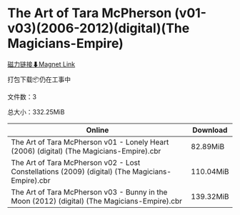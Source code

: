 # The Art of Tara McPherson (v01-v03)(2006-2012)(digital)(The Magicians-Empire)

[磁力链接⬇Magnet Link](magnet:?xt=urn:btih:a46a89c8b6d341273e1cf23149fd65781ea08820&dn=The%20Art%20of%20Tara%20McPherson%20%28v01-v03%29%282006-2012%29%28digital%29%28The%20Magicians-Empire%29)

打包下载📦仍在工事中

文件数：3

总大小：332.25MiB

Online | Download
--- | ---
The Art of Tara McPherson v01 - Lonely Heart (2006) (digital) (The Magicians-Empire).cbr | 82.89MiB
The Art of Tara McPherson v02 - Lost Constellations (2009) (digital) (The Magicians-Empire).cbr | 110.04MiB
The Art of Tara McPherson v03 - Bunny in the Moon (2012) (digital) (The Magicians-Empire).cbr | 139.32MiB